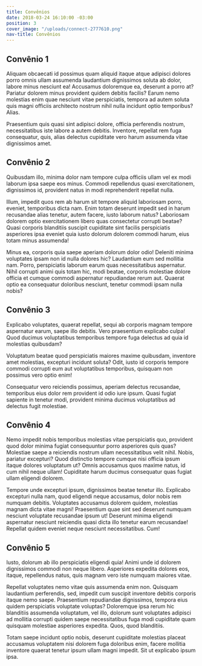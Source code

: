 ```yaml
---
title: Convênios
date: 2018-03-24 16:10:00 -03:00
position: 3
cover_image: "/uploads/connect-2777610.png"
nav-title: Convênios
---
```


## Convênio 1

Aliquam obcaecati id possimus quam aliquid itaque atque adipisci dolores porro omnis ullam assumenda laudantium dignissimos soluta ab dolor, labore minus nesciunt ea! Accusamus doloremque ea, deserunt a porro at?
Pariatur dolorem minus provident quidem debitis facilis? Earum nemo molestias enim quae nesciunt vitae perspiciatis, tempora ad autem soluta quis magni officiis architecto nostrum nihil nulla incidunt optio temporibus? Alias.

Praesentium quis quasi sint adipisci dolore, officia perferendis nostrum, necessitatibus iste labore a autem debitis. Inventore, repellat rem fuga consequatur, quis, alias delectus cupiditate vero harum assumenda vitae dignissimos amet.

## Convênio 2

Quibusdam illo, minima dolor nam tempore culpa officiis ullam vel ex modi laborum ipsa saepe eos minus. Commodi repellendus quasi exercitationem, dignissimos id, provident natus in modi reprehenderit repellat nulla.

Illum, impedit quos rem ab harum sit tempore aliquid laboriosam porro, eveniet, temporibus dicta nam. Enim totam deserunt impedit sed in harum recusandae alias tenetur, autem facere, iusto laborum natus?
Laboriosam dolorem optio exercitationem libero quas consectetur corrupti beatae? Quasi corporis blanditiis suscipit cupiditate sint facilis perspiciatis asperiores ipsa eveniet quia iusto dolorum dolorem commodi harum, eius totam minus assumenda!

Minus ea, corporis quia saepe aperiam dolorum dolor odio! Deleniti minima voluptates ipsam non id nulla dolores hic? Laudantium eum sed mollitia nam. Porro, perspiciatis laborum earum quas necessitatibus aspernatur.
Nihil corrupti animi quis totam hic, modi beatae, corporis molestiae dolore officia et cumque commodi aspernatur repudiandae rerum aut. Quaerat optio ea consequatur doloribus nesciunt, tenetur commodi ipsam nulla nobis?

## Convênio 3

Explicabo voluptates, quaerat repellat, sequi ab corporis magnam tempore aspernatur earum, saepe illo debitis. Vero praesentium explicabo culpa! Quod ducimus voluptatibus temporibus tempore fuga delectus ad quia id molestias quibusdam?

Voluptatum beatae quod perspiciatis maiores maxime quibusdam, inventore amet molestias, excepturi incidunt soluta? Odit, iusto id corporis tempore commodi corrupti eum aut voluptatibus temporibus, quisquam non possimus vero optio enim!

Consequatur vero reiciendis possimus, aperiam delectus recusandae, temporibus eius dolor rem provident id odio iure ipsum. Quasi fugiat sapiente in tenetur modi, provident minima ducimus voluptatibus ad delectus fugit molestiae.

## Convênio 4

Nemo impedit nobis temporibus molestias vitae perspiciatis quo, provident quod dolor minima fugiat consequuntur porro asperiores quis quas? Molestiae saepe a reiciendis nostrum ullam necessitatibus velit nihil. Nobis, pariatur excepturi?
Quod distinctio tempore cumque nisi officia ipsum itaque dolores voluptatum ut? Omnis accusamus quos maxime natus, id cum nihil neque ullam! Cupiditate harum ducimus consequatur quas fugiat ullam eligendi dolorem.

Tempore unde excepturi ipsum, dignissimos beatae tenetur illo. Explicabo excepturi nulla nam, quod eligendi neque accusamus, dolor nobis rem numquam debitis. Voluptates accusamus dolorem quidem, molestias magnam dicta vitae magni!
Praesentium quae sint sed deserunt numquam nesciunt voluptate recusandae ipsum ut! Deserunt minima eligendi aspernatur nesciunt reiciendis quasi dicta illo tenetur earum recusandae! Repellat quidem eveniet neque nesciunt necessitatibus. Cum!

## Convênio 5

Iusto, dolorum ab illo perspiciatis eligendi quia! Animi unde id dolorem dignissimos commodi non neque libero. Asperiores expedita dolores eos, itaque, repellendus natus, quis magnam vero iste numquam maiores vitae.

Repellat voluptates nemo vitae quis assumenda enim non. Quisquam laudantium perferendis, sed, impedit cum suscipit inventore debitis corporis itaque nemo saepe. Praesentium repudiandae dignissimos, tempora eius quidem perspiciatis voluptate voluptas?
Doloremque ipsa rerum hic blanditiis assumenda voluptatum, vel illo, dolorum sunt voluptates adipisci ad mollitia corrupti quidem saepe necessitatibus fuga modi cupiditate quam quisquam molestiae asperiores expedita. Quos, quod blanditiis.

Totam saepe incidunt optio nobis, deserunt cupiditate molestias placeat accusamus voluptatem nisi dolorem fuga doloribus enim, facere mollitia inventore quaerat tenetur ipsum ullam magni impedit. Sit ut explicabo ipsum ipsa.
